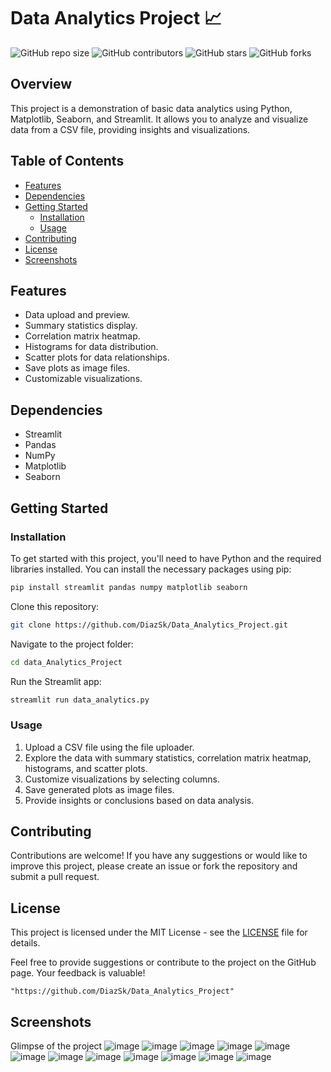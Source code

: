 # Data Analytics Project :chart_with_upwards_trend:

![GitHub repo size](https://img.shields.io/github/repo-size/your_username/your_project)
![GitHub contributors](https://img.shields.io/github/contributors/your_username/your_project)
![GitHub stars](https://img.shields.io/github/stars/your_username/your_project?style=social)
![GitHub forks](https://img.shields.io/github/forks/your_username/your_project?style=social)

## Overview

This project is a demonstration of basic data analytics using Python, Matplotlib, Seaborn, and Streamlit. It allows you to analyze and visualize data from a CSV file, providing insights and visualizations.

## Table of Contents

- [Features](#features)
- [Dependencies](#dependencies)
- [Getting Started](#getting-started)
  - [Installation](#installation)
  - [Usage](#usage)
- [Contributing](#contributing)
- [License](#license)
- [Screenshots](#screenshots)

## Features

- Data upload and preview.
- Summary statistics display.
- Correlation matrix heatmap.
- Histograms for data distribution.
- Scatter plots for data relationships.
- Save plots as image files.
- Customizable visualizations.

## Dependencies

- Streamlit
- Pandas
- NumPy
- Matplotlib
- Seaborn

## Getting Started

### Installation

To get started with this project, you'll need to have Python and the required libraries installed. You can install the necessary packages using pip:

```bash
pip install streamlit pandas numpy matplotlib seaborn
```

Clone this repository:

```bash
git clone https://github.com/DiazSk/Data_Analytics_Project.git
```

Navigate to the project folder:

```bash
cd data_Analytics_Project
```

Run the Streamlit app:

```bash
streamlit run data_analytics.py
```

### Usage

1. Upload a CSV file using the file uploader.
2. Explore the data with summary statistics, correlation matrix heatmap, histograms, and scatter plots.
3. Customize visualizations by selecting columns.
4. Save generated plots as image files.
5. Provide insights or conclusions based on data analysis.

## Contributing

Contributions are welcome! If you have any suggestions or would like to improve this project, please create an issue or fork the repository and submit a pull request.

## License

This project is licensed under the MIT License - see the [LICENSE](LICENSE) file for details.

Feel free to provide suggestions or contribute to the project on the GitHub page. Your feedback is valuable!

`"https://github.com/DiazSk/Data_Analytics_Project"` 

## Screenshots

Glimpse of the project
![image](https://github.com/DiazSk/Data_Analytics_Project/assets/92885761/35936071-0085-4724-bedf-7899463a2f8c)
![image](https://github.com/DiazSk/Data_Analytics_Project/assets/92885761/ddc684dc-c265-4233-8d88-9905cd5e4300)
![image](https://github.com/DiazSk/Data_Analytics_Project/assets/92885761/98c238ba-3ac2-4396-8b0d-3fbae9a7a152)
![image](https://github.com/DiazSk/Data_Analytics_Project/assets/92885761/d57dc936-da26-41b6-b95c-abb37a291580)
![image](https://github.com/DiazSk/Data_Analytics_Project/assets/92885761/2a86c82f-df00-4844-b085-9db73565118c)
![image](https://github.com/DiazSk/Data_Analytics_Project/assets/92885761/4f97e867-aff8-4fe3-93f5-7d6d697cf9be)
![image](https://github.com/DiazSk/Data_Analytics_Project/assets/92885761/d0bcec70-0718-404b-b854-37b007d4c755)
![image](https://github.com/DiazSk/Data_Analytics_Project/assets/92885761/2debf46f-a3c6-4912-96de-35c3f6c37024)
![image](https://github.com/DiazSk/Data_Analytics_Project/assets/92885761/2a73f20e-f41b-4745-854f-456f2135813e)
![image](https://github.com/DiazSk/Data_Analytics_Project/assets/92885761/93239486-6597-47a3-b4c3-a5742f06b53d)
![image](https://github.com/DiazSk/Data_Analytics_Project/assets/92885761/9c6cd9a3-0c04-473c-b21a-54643a848c10)
![image](https://github.com/DiazSk/Data_Analytics_Project/assets/92885761/42d8fc9c-fe96-4a9d-8db9-c88d70e46afb)
